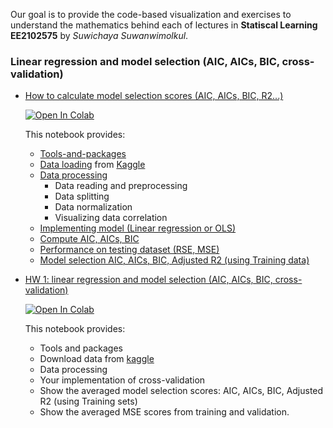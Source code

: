  Our goal is to provide the code-based visualization and exercises to understand the mathematics behind each of lectures in **Statiscal Learning EE2102575** by *Suwichaya Suwanwimolkul*.


### Linear regression and model selection (AIC, AICs, BIC, cross-validation) 
  
  - [How to calculate model selection scores (AIC, AICs, BIC, R2...)](model_selection.ipynb) 
    
    <a target="_blank" href="https://colab.research.google.com/github/GenAI-CUEE/Statistical-Learning-EE575-Y2024/blob/master/Lab1/model_selection.ipynb">
    <img src="https://colab.research.google.com/assets/colab-badge.svg" alt="Open In Colab"/>
    </a>

    This notebook provides: 

    - [Tools-and-packages](#tools-and-packages)
    - [Data loading](#data-loading) from [Kaggle](https://www.kaggle.com/competitions/house-prices-advanced-regression-techniques/data) 
    - [Data processing](#data-preprocessing)
        - Data reading and preprocessing
        - Data splitting
        - Data normalization
        - Visualizing data correlation
    - [Implementing model (Linear regression or OLS)](#linear-regression-implementing-models)
    - [Compute AIC, AICs, BIC](#compute-aic-aics-bic-on-training-data)
    - [Performance on testing dataset (RSE, MSE)](#compute-performance-on-testing)
    - [Model selection AIC, AICs, BIC, Adjusted R2 (using Training data)](#model-selection-aic-aics-bic-adjusted-r2)

  - [HW 1: linear regression and model selection (AIC, AICs, BIC, cross-validation)](main.ipynb) 
    
    <a target="_blank" href="https://colab.research.google.com/github/GenAI-CUEE/Statistical-Learning-EE575-Y2024/blob/master/Lab1/main.ipynb">
    <img src="https://colab.research.google.com/assets/colab-badge.svg" alt="Open In Colab"/>
    </a>
    
    This notebook provides: 

    - Tools and packages
    - Download data from [kaggle](https://www.kaggle.com/competitions/house-prices-advanced-regression-techniques/data) 
    - Data processing 
    - Your implementation of cross-validation
    - Show the averaged model selection scores: AIC, AICs, BIC, Adjusted R2 (using Training sets)
    - Show the averaged MSE scores from training and validation.

    